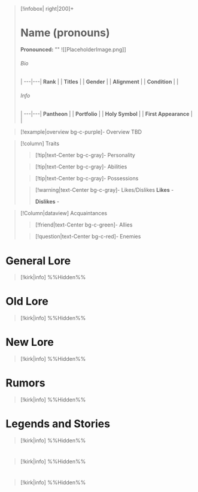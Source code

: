 > [!infobox| right|200]+
> # Name (pronouns)
> **Pronounced:**  ""
> ![[PlaceholderImage.png]]
> ###### Bio
>  |
> ---|---|
> **Rank** |  |
> **Titles** |  |
> **Gender** |  |
> **Alignment** |  |
> **Condition** |  |
> ###### Info
>  |
> ---|---|
> **Pantheon** |  |
> **Portfolio** |  |
> **Holy Symbol** |  |
> **First Appearance** |  |


> [!example|overview bg-c-purple]- Overview 
> TBD


> [!column] Traits
>> [!tip|text-Center bg-c-gray]- Personality
>>  
>
>
>> [!tip|text-Center bg-c-gray]- Abilities
>> 
>
>
>> [!tip|text-Center bg-c-gray]- Possessions 
>> 
>
>
>> [!warning|text-Center bg-c-gray]- Likes/Dislikes
>> **Likes** - 
>>  
>> **Dislikes** - 


> [!Column|dataview] Acquaintances
>> [!friend|text-Center bg-c-green]- Allies
>>   
>
>
>> [!question|text-Center bg-c-red]- Enemies
>>   

# General Lore 
> [!kirk|info] %%Hidden%%
> 

# Old Lore
> [!kirk|info] %%Hidden%%
> 

# New Lore
> [!kirk|info] %%Hidden%%
> 

# Rumors 
> [!kirk|info] %%Hidden%%
> 

# Legends and Stories
> [!kirk|info] %%Hidden%%
> 

# 
> [!kirk|info] %%Hidden%%
> 

#
> [!kirk|info] %%Hidden%%
> 



